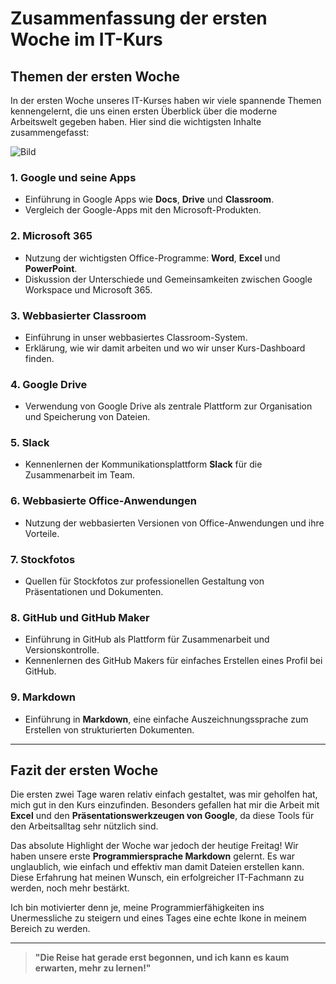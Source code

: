 # Zusammenfassung der ersten Woche im IT-Kurs

## Themen der ersten Woche

In der ersten Woche unseres IT-Kurses haben wir viele spannende Themen kennengelernt, die uns einen ersten Überblick über die moderne Arbeitswelt gegeben haben. Hier sind die wichtigsten Inhalte zusammengefasst:

![Bild](https://upload.wikimedia.org/wikipedia/commons/thumb/2/2f/Google_2015_logo.svg/375px-Google_2015_logo.svg.png)

### **1. Google und seine Apps**
- Einführung in Google Apps wie **Docs**, **Drive** und **Classroom**.
- Vergleich der Google-Apps mit den Microsoft-Produkten.

### **2. Microsoft 365**
- Nutzung der wichtigsten Office-Programme: **Word**, **Excel** und **PowerPoint**.
- Diskussion der Unterschiede und Gemeinsamkeiten zwischen Google Workspace und Microsoft 365.

### **3. Webbasierter Classroom**
- Einführung in unser webbasiertes Classroom-System.
- Erklärung, wie wir damit arbeiten und wo wir unser Kurs-Dashboard finden.

### **4. Google Drive**
- Verwendung von Google Drive als zentrale Plattform zur Organisation und Speicherung von Dateien.

### **5. Slack**
- Kennenlernen der Kommunikationsplattform **Slack** für die Zusammenarbeit im Team.

### **6. Webbasierte Office-Anwendungen**
- Nutzung der webbasierten Versionen von Office-Anwendungen und ihre Vorteile.

### **7. Stockfotos**
- Quellen für Stockfotos zur professionellen Gestaltung von Präsentationen und Dokumenten.

### **8. GitHub und GitHub Maker**
- Einführung in GitHub als Plattform für Zusammenarbeit und Versionskontrolle.
- Kennenlernen des GitHub Makers für einfaches Erstellen eines Profil bei GitHub.

### **9. Markdown**
- Einführung in **Markdown**, eine einfache Auszeichnungssprache zum Erstellen von strukturierten Dokumenten.

---

## Fazit der ersten Woche

Die ersten zwei Tage waren relativ einfach gestaltet, was mir geholfen hat, mich gut in den Kurs einzufinden. Besonders gefallen hat mir die Arbeit mit **Excel** und den **Präsentationswerkzeugen von Google**, da diese Tools für den Arbeitsalltag sehr nützlich sind.

Das absolute Highlight der Woche war jedoch der heutige Freitag! Wir haben unsere erste **Programmiersprache Markdown** gelernt. Es war unglaublich, wie einfach und effektiv man damit Dateien erstellen kann. Diese Erfahrung hat meinen Wunsch, ein erfolgreicher IT-Fachmann zu werden, noch mehr bestärkt.  

Ich bin motivierter denn je, meine Programmierfähigkeiten ins Unermessliche zu steigern und eines Tages eine echte Ikone in meinem Bereich zu werden.

---

> **"Die Reise hat gerade erst begonnen, und ich kann es kaum erwarten, mehr zu lernen!"**

